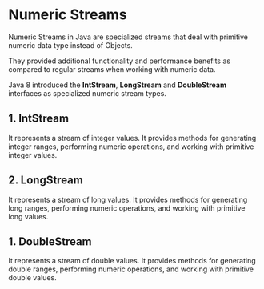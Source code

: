 # Numeric Streams

Numeric Streams in Java are specialized streams that deal with primitive numeric data type instead of Objects.

They provided additional functionality and performance benefits as compared to regular streams when working with numeric data.

Java 8 introduced the **IntStream**, **LongStream** and **DoubleStream** interfaces as specialized numeric stream types.


## 1. IntStream
    
It represents a stream of integer values. It provides methods for generating integer ranges, performing numeric operations, and working with primitive integer values.

## 2. LongStream

It represents a stream of long values. It provides methods for generating long ranges, performing numeric operations, and working with primitive long values.

## 1. DoubleStream

It represents a stream of double values. It provides methods for generating double ranges, performing numeric operations, and working with primitive double values.
